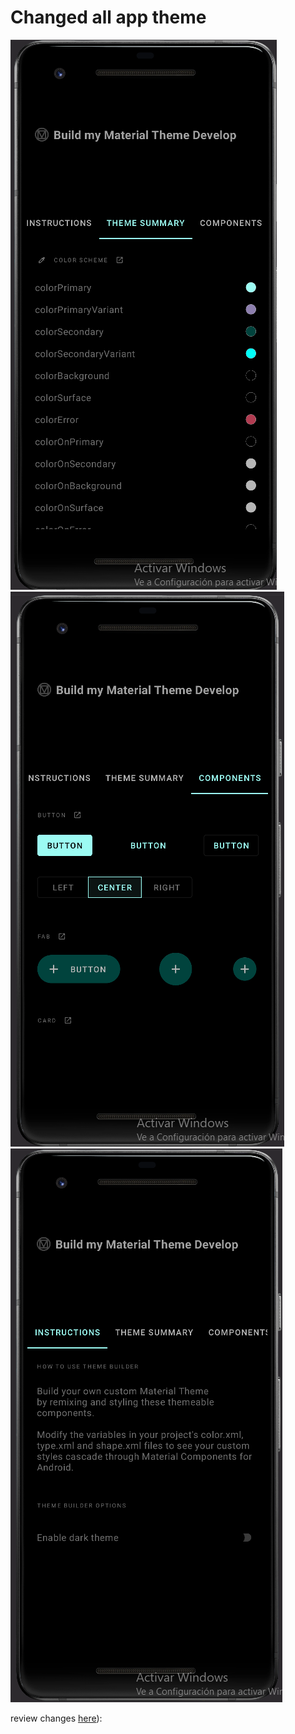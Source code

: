 # Changed all app theme

![Movile](img/2022-11-15_12-43-10.png) ![Movile](img/2022-11-15_12-43-37.png)
![Movile](img/2022-11-15_12-42-43.png)

review changes [here](app/src/main/res/values/color.xml)): 